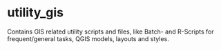 # utility_gis
Contains GIS related utility scripts and files, like Batch- and R-Scripts for frequent/general tasks, QGIS models, layouts and styles.
